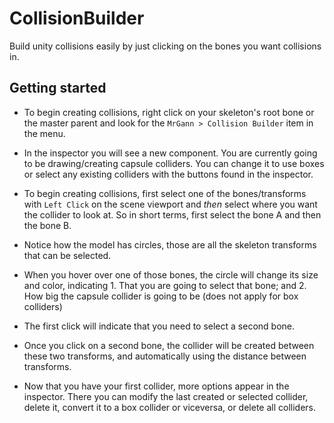 # CollisionBuilder
Build unity collisions easily by just clicking on the bones you want collisions in.

## Getting started
* To begin creating collisions, right click on your skeleton's root bone or the master parent and look for the `MrGann > Collision Builder` item in the menu.

* In the inspector you will see a new component. You are currently going to be drawing/creating capsule colliders. You can change it to use boxes or select any existing colliders with the buttons found in the inspector.

* To begin creating collisions, first select one of the bones/transforms with `Left Click` on the scene viewport and *then* select where you want the collider to look at. So in short terms, first select the bone A and then the bone B.

* Notice how the model has circles, those are all the skeleton transforms that can be selected.

* When you hover over one of those bones, the circle will change its size and color, indicating 1. That you are going to select that bone; and 2. How big the capsule collider is going to be (does not apply for box colliders)

* The first click will indicate that you need to select a second bone.

* Once you click on a second bone, the collider will be created between these two transforms, and automatically using the distance between transforms.

* Now that you have your first collider, more options appear in the inspector.
  There you can modify the last created or selected collider, delete it, convert it to a box collider or viceversa, or delete all colliders.
